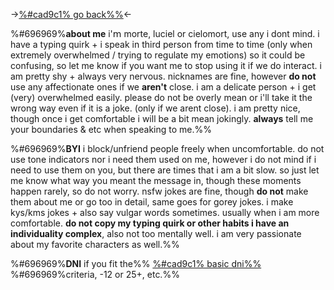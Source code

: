 ->[%#cad9c1% go back%%](https://text.is/dormir)<-

%#696969%**about me**
 i'𝗆 morte, luciel or cielomort, use any i dont mind. i have a typing quirk + i speak in third person from time to time (only when extremely overwhelmed / trying to regulate my emotions) so it could be confusing, so let me know if you want me to stop using it if we do interact. i am pretty shy + always very nervous. nicknames are fine, however **do not** use any affectionate ones if we **aren't** close. i am a delicate person + i get (very) overwhelmed easily. please do not be overly mean or i'll take it the wrong way even if it is a joke. (only if we arent close). i am pretty nice, though once i get comfortable i will be a bit mean jokingly.  **always** tell me your boundaries & etc when speaking to me.%%

 %#696969%**BYI** 
 i block/unfriend people freely when uncomfortable. do not use tone indicators nor i need them used on me, however i do not mind if i need to use them on you, but there are times that i am a bit slow. so just let me know what way you meant the message in, though these moments happen rarely, so do not worry. nsfw jokes are fine, though **do not** make them about me or go too in detail, same goes for gorey jokes. i make kys/kms jokes + also say vulgar words sometimes. usually when i am more comfortable. **do not copy my typing quirk or other habits i have an individuality complex**, also not too mentally well. i am very passionate about my favorite characters as well.%%

%#696969%**DNI** 
 if you fit the%% [%#cad9c1% basic dni%%](https://basic-dni.crd.co) %#696969%criteria, -12 or 25+, etc.%%
